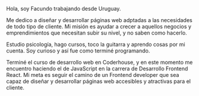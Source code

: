 Hola, soy Facundo trabajando desde Uruguay.

Me dedico a diseñar y desarrollar páginas web adptadas a las necesidades de todo tipo de cliente. Mi misión es ayudar a crecer a aquellos negocios y emprendimientos que necesitan subir su nivel, y no saben como hacerlo.

Estudio psicología, hago cursos, toco la guitarra y aprendo cosas por mi cuenta. Soy curioso y así fue como terminé programando.

Terminé el curso de desarrollo web en Coderhouse, y en este momento me encuentro haciendo el de JavaScript en la carrera de Desarrollo Frontend React. Mi meta es seguir el camino de un Frontend developer que sea capaz de diseñar y desarrollar páginas web accesibles y atractivas para el cliente.
